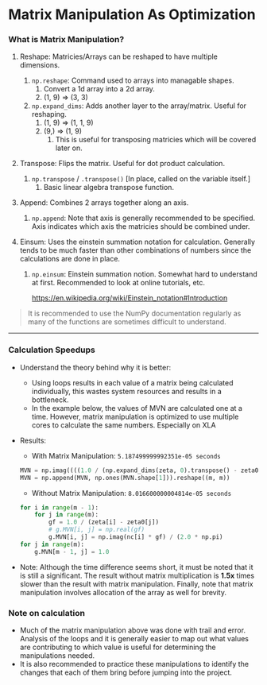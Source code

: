 # Matrix Manipulation As Optimization

### What is Matrix Manipulation?

1. Reshape: Matricies/Arrays can be reshaped to have multiple dimensions.

   1. `np.reshape`: Command used to arrays into managable shapes.
      1. Convert a 1d array into a 2d array.
      2. (1, 9) => (3, 3)
   2. `np.expand_dims`: Adds another layer to the array/matrix. Useful for reshaping.
      1. (1, 9) => (1, 1, 9)
      2. (9,) => (1, 9)
         1. This is useful for transposing matricies which will be covered later on.

2. Transpose: Flips the matrix. Useful for dot product calculation.

   1. `np.transpose` / `.transpose()` [In place, called on the variable itself.]
      1. Basic linear algebra transpose function.

3. Append: Combines 2 arrays together along an axis.

   1. `np.append`: Note that axis is generally recommended to be specified. Axis indicates which axis the matricies should be combined under.

4. Einsum: Uses the einstein summation notation for calculation. Generally tends to be much faster than other combinations of numbers since the calculations are done in place.

   1. `np.einsum`: Einstein summation notion. Somewhat hard to understand at first. Recommended to look at online tutorials, etc.

      https://en.wikipedia.org/wiki/Einstein_notation#Introduction

> It is recommended to use the NumPy documentation regularly as many of the functions are sometimes difficult to understand.

---

### Calculation Speedups

* Understand the theory behind why it is better:

  * Using loops results in each value of a matrix being calculated individually, this wastes system resources and results in a bottleneck.
  * In the example below, the values of MVN are calculated one at a time. However, matrix manipulation is optimized to use multiple cores to calculate the same numbers. Especially on XLA

* Results:

  * With Matrix Manipulation: `5.187499999992351e-05 seconds`

  ```python
  MVN = np.imag((((1.0 / (np.expand_dims(zeta, 0).transpose() - zeta0))) * nc.reshape((nc.size, 1))) / (2.0 * np.pi))
  MVN = np.append(MVN, np.ones(MVN.shape[1])).reshape((m, m))
  ```

  * Without Matrix Manipulation: `8.016600000004814e-05 seconds`

  ```python
  for i in range(m - 1):
      for j in range(m):
          gf = 1.0 / (zeta[i] - zeta0[j])
          # g.MVN[i, j] = np.real(gf)
          g.MVN[i, j] = np.imag(nc[i] * gf) / (2.0 * np.pi)
  for j in range(m):
      g.MVN[m - 1, j] = 1.0
  ```

* Note: Although the time difference seems short, it must be noted that it is still a significant. The result without matrix multiplication is **1.5x** times slower than the result with matrix manipulation. Finally, note that matrix manipulation involves allocation of the array as well for brevity.

### Note on calculation

* Much of the matrix manipulation above was done with trail and error. Analysis of the loops and it is generally easier to map out what values are contributing to which value is useful for determining the manipulations needed.
* It is also recommended to practice these manipulations to identify the changes that each of them bring before jumping into the project.